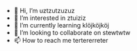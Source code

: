 - 👋 Hi, I’m uztzutzuzuz
- 👀 I’m interested in ztuiziz
- 🌱 I’m currently learning klöjköjköj
- 💞️ I’m looking to collaborate on stewtwtw
- 📫 How to reach me tertererreter

<!---
SilviKr/SilviKr is a ✨ special ✨ repository because its `README.md` (this file) appears on your GitHub profile.
You can click the Preview link to take a look at your changes.
--->
